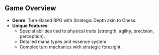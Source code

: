 ## Game Overview
- **Genre**: Turn-Based RPG with Strategic Depth akin to Chess.
- **Unique Features**: 
  - Special abilities tied to physical traits (strength, agility, precision, perception).
  - Detailed mana types and essence system.
  - Complex turn mechanics with strategic foresight.
    
    